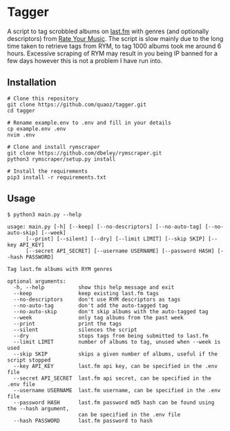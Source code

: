 # Tagger

A script to tag scrobbled albums on [last.fm](https://last.fm) with genres (and optionally descriptors) from [Rate Your Music](https://rateyourmusic.com). The script is slow mainly due to the long time taken to retrieve tags from RYM, to tag 1000 albums took me around 6 hours. Excessive scraping of RYM may result in you being IP banned for a few days however this is not a problem I have run into.

## Installation

```shell
# Clone this repository
git clone https://github.com/quaoz/tagger.git
cd tagger

# Rename example.env to .env and fill in your details
cp example.env .env
nvim .env

# Clone and install rymscraper
git clone https://github.com/dbeley/rymscraper.git
python3 rymscraper/setup.py install

# Install the requirements
pip3 install -r requirements.txt
```

## Usage

```
$ python3 main.py --help

usage: main.py [-h] [--keep] [--no-descriptors] [--no-auto-tag] [--no-auto-skip] [--week] 
      [--print] [--silent] [--dry] [--limit LIMIT] [--skip SKIP] [--key API_KEY] 
      [--secret API_SECRET] [--username USERNAME] [--password HASH] [--hash PASSWORD]

Tag last.fm albums with RYM genres

optional arguments:
  -h, --help           show this help message and exit
  --keep               keep existing last.fm tags
  --no-descriptors     don't use RYM descriptors as tags
  --no-auto-tag        don't add the auto-tagged tag
  --no-auto-skip       don't skip albums with the auto-tagged tag
  --week               only tag albums from the past week
  --print              print the tags
  --silent             silences the script
  --dry                stops tags from being submitted to last.fm
  --limit LIMIT        number of albums to tag, unused when --week is used
  --skip SKIP          skips a given number of albums, useful if the script stopped
  --key API_KEY        last.fm api key, can be specified in the .env file
  --secret API_SECRET  last.fm api secret, can be specified in the .env file
  --username USERNAME  last.fm username, can be specified in the .env file
  --password HASH      last.fm password md5 hash can be found using the --hash argument, 
                       can be specified in the .env file
  --hash PASSWORD      last.fm password to hash
```
